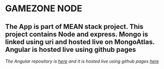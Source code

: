 # GAMEZONE NODE
## The App is part of MEAN stack project. This project contains Node and express. Mongo is linked using uri and hosted live on MongoAtlas. Angular is hosted live using github pages
*The Angular repository is [here](https://github.com/vikramBhavsar/gamezone-angular) and it is hosted live using github pages [here](https://vikrambhavsar.github.io/gamezone-angular/main)*

